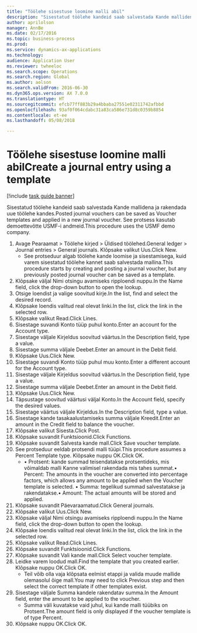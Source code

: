 ```yaml
--- 
title: "Töölehe sisestuse loomine malli abil"
description: "Sisestatud töölehe kandeid saab salvestada Kande mallidena ja rakendada uue töölehe kandes."
author: aprilolson
manager: AnnBe
ms.date: 02/17/2016
ms.topic: business-process
ms.prod: 
ms.service: dynamics-ax-applications
ms.technology: 
audience: Application User
ms.reviewer: twheeloc
ms.search.scope: Operations
ms.search.region: Global
ms.author: aolson
ms.search.validFrom: 2016-06-30
ms.dyn365.ops.version: AX 7.0.0
ms.translationtype: HT
ms.sourcegitcommit: efcb77ff883b29a4bbaba27551e02311742afbbd
ms.openlocfilehash: 93af0f064cdabc31a83ca586e731d8c0359b8854
ms.contentlocale: et-ee
ms.lasthandoff: 05/08/2018

---
```

# <a name="create-a-journal-entry-using-a-template"></a><span data-ttu-id="8b271-103">Töölehe sisestuse loomine malli abil</span><span class="sxs-lookup"><span data-stu-id="8b271-103">Create a journal entry using a template</span></span>

[!include [task guide banner](../../includes/task-guide-banner.md)]

<span data-ttu-id="8b271-104">Sisestatud töölehe kandeid saab salvestada Kande mallidena ja rakendada uue töölehe kandes.</span><span class="sxs-lookup"><span data-stu-id="8b271-104">Posted journal vouchers can be saved as Voucher templates and applied in a new journal voucher.</span></span> <span data-ttu-id="8b271-105">See protsess kasutab demoettevõtte USMF-i andmeid.</span><span class="sxs-lookup"><span data-stu-id="8b271-105">This procedure uses the USMF demo company.</span></span>

1. <span data-ttu-id="8b271-106">Avage Pearaamat > Töölehe kirjed > Üldised töölehed.</span><span class="sxs-lookup"><span data-stu-id="8b271-106">General ledger > Journal entries > General journals.</span></span> <span data-ttu-id="8b271-107">Klõpsake valikut Uus.</span><span class="sxs-lookup"><span data-stu-id="8b271-107">Click New.</span></span>
    * <span data-ttu-id="8b271-108">See protseduur algab töölehe kande loomise ja sisestamisega, kuid varem sisestatud töölehe kannet saab salvestada mallina.</span><span class="sxs-lookup"><span data-stu-id="8b271-108">This procedure starts by creating and posting a journal voucher, but any previously posted journal voucher can be saved as a template.</span></span>  
2. <span data-ttu-id="8b271-109">Klõpsake väljal Nimi otsingu avamiseks ripploendi nuppu.</span><span class="sxs-lookup"><span data-stu-id="8b271-109">In the Name field, click the drop-down button to open the lookup.</span></span>
3. <span data-ttu-id="8b271-110">Otsige loendist ja valige soovitud kirje.</span><span class="sxs-lookup"><span data-stu-id="8b271-110">In the list, find and select the desired record.</span></span>
4. <span data-ttu-id="8b271-111">Klõpsake loendis valitud real olevat linki.</span><span class="sxs-lookup"><span data-stu-id="8b271-111">In the list, click the link in the selected row.</span></span>
5. <span data-ttu-id="8b271-112">Klõpsake valikut Read.</span><span class="sxs-lookup"><span data-stu-id="8b271-112">Click Lines.</span></span>
6. <span data-ttu-id="8b271-113">Sisestage suvandi Konto tüüp puhul konto.</span><span class="sxs-lookup"><span data-stu-id="8b271-113">Enter an account for the Account type.</span></span>
7. <span data-ttu-id="8b271-114">Sisestage väljale Kirjeldus soovitud väärtus.</span><span class="sxs-lookup"><span data-stu-id="8b271-114">In the Description field, type a value.</span></span>
8. <span data-ttu-id="8b271-115">Sisestage summa väljale Deebet.</span><span class="sxs-lookup"><span data-stu-id="8b271-115">Enter an amount in the Debit field.</span></span>
9. <span data-ttu-id="8b271-116">Klõpsake Uus.</span><span class="sxs-lookup"><span data-stu-id="8b271-116">Click New.</span></span>
10. <span data-ttu-id="8b271-117">Sisestage suvandi Konto tüüp puhul muu konto.</span><span class="sxs-lookup"><span data-stu-id="8b271-117">Enter a different account for the Account type.</span></span>
11. <span data-ttu-id="8b271-118">Sisestage väljale Kirjeldus soovitud väärtus.</span><span class="sxs-lookup"><span data-stu-id="8b271-118">In the Description field, type a value.</span></span>
12. <span data-ttu-id="8b271-119">Sisestage summa väljale Deebet.</span><span class="sxs-lookup"><span data-stu-id="8b271-119">Enter an amount in the Debit field.</span></span>
13. <span data-ttu-id="8b271-120">Klõpsake Uus.</span><span class="sxs-lookup"><span data-stu-id="8b271-120">Click New.</span></span>
14. <span data-ttu-id="8b271-121">Täpsustage soovitud väärtusi väljal Konto.</span><span class="sxs-lookup"><span data-stu-id="8b271-121">In the Account field, specify the desired values.</span></span>
15. <span data-ttu-id="8b271-122">Sisestage väärtus väljale Kirjeldus.</span><span class="sxs-lookup"><span data-stu-id="8b271-122">In the Description field, type a value.</span></span>
16. <span data-ttu-id="8b271-123">Sisestage kande tasakaalustamiseks summa väljale Kreedit.</span><span class="sxs-lookup"><span data-stu-id="8b271-123">Enter an amount in the Credit field to balance the voucher.</span></span>
17. <span data-ttu-id="8b271-124">Klõpsake valikut Sisesta.</span><span class="sxs-lookup"><span data-stu-id="8b271-124">Click Post.</span></span>
18. <span data-ttu-id="8b271-125">Klõpsake suvandit Funktsioonid.</span><span class="sxs-lookup"><span data-stu-id="8b271-125">Click Functions.</span></span>
19. <span data-ttu-id="8b271-126">Klõpsake suvandit Salvesta kande mall.</span><span class="sxs-lookup"><span data-stu-id="8b271-126">Click Save voucher template.</span></span>
20. <span data-ttu-id="8b271-127">See protseduur eeldab protsendi malli tüüpi.</span><span class="sxs-lookup"><span data-stu-id="8b271-127">This procedure assumes a Percent Template type.</span></span> <span data-ttu-id="8b271-128">Klõpsake nuppu OK.</span><span class="sxs-lookup"><span data-stu-id="8b271-128">Click OK.</span></span>
    * <span data-ttu-id="8b271-129">• Protsent: kande summad teisendatakse protsentideks, mis võimaldab malli Kanne valimisel rakendada mis tahes summat.</span><span class="sxs-lookup"><span data-stu-id="8b271-129">• Percent: The amounts in the voucher are converted into percentage factors, which allows any amount to be applied when the Voucher template is selected.</span></span>  <span data-ttu-id="8b271-130">• Summa: tegelikud summad salvestatakse ja rakendatakse.</span><span class="sxs-lookup"><span data-stu-id="8b271-130">• Amount: The actual amounts will be stored and applied.</span></span>  
21. <span data-ttu-id="8b271-131">Klõpsake suvandit Päevaraamatud.</span><span class="sxs-lookup"><span data-stu-id="8b271-131">Click General journals.</span></span>
22. <span data-ttu-id="8b271-132">Klõpsake valikut Uus.</span><span class="sxs-lookup"><span data-stu-id="8b271-132">Click New.</span></span>
23. <span data-ttu-id="8b271-133">Klõpsake väljal Nimi otsingu avamiseks ripploendi nuppu.</span><span class="sxs-lookup"><span data-stu-id="8b271-133">In the Name field, click the drop-down button to open the lookup.</span></span>
24. <span data-ttu-id="8b271-134">Klõpsake loendis valitud real olevat linki.</span><span class="sxs-lookup"><span data-stu-id="8b271-134">In the list, click the link in the selected row.</span></span>
25. <span data-ttu-id="8b271-135">Klõpsake valikut Read.</span><span class="sxs-lookup"><span data-stu-id="8b271-135">Click Lines.</span></span>
26. <span data-ttu-id="8b271-136">Klõpsake suvandit Funktsioonid.</span><span class="sxs-lookup"><span data-stu-id="8b271-136">Click Functions.</span></span>
27. <span data-ttu-id="8b271-137">Klõpsake suvandit Vali kande mall.</span><span class="sxs-lookup"><span data-stu-id="8b271-137">Click Select voucher template.</span></span>
28. <span data-ttu-id="8b271-138">Leidke varem loodud mall.</span><span class="sxs-lookup"><span data-stu-id="8b271-138">Find the template that you created earlier.</span></span> <span data-ttu-id="8b271-139">Klõpsake nuppu OK.</span><span class="sxs-lookup"><span data-stu-id="8b271-139">Click OK.</span></span>
    * <span data-ttu-id="8b271-140">Teil võib olla vaja klõpsata eelmist etappi ja valida muude mallide olemasolul õige mall.</span><span class="sxs-lookup"><span data-stu-id="8b271-140">You may need to click Previous step and then select the correct template if other templates exist.</span></span>  
29. <span data-ttu-id="8b271-141">Sisestage väljale Summa kandele rakendatav summa.</span><span class="sxs-lookup"><span data-stu-id="8b271-141">In the Amount field, enter the amount to be applied to the voucher.</span></span>
    * <span data-ttu-id="8b271-142">Summa väli kuvatakse vaid juhul, kui kande malli tüübiks on Protsent.</span><span class="sxs-lookup"><span data-stu-id="8b271-142">The amount field is only displayed if the voucher template is of type Percent.</span></span>  
30. <span data-ttu-id="8b271-143">Klõpsake nuppu OK.</span><span class="sxs-lookup"><span data-stu-id="8b271-143">Click OK.</span></span>


